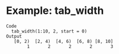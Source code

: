 # Example: tab_width

    Code
      tab_width(1:10, 2, start = 0)
    Output
       [0, 2)  [2, 4)  [4, 6)  [6, 8) [8, 10] 
            1       2       2       2       3 

